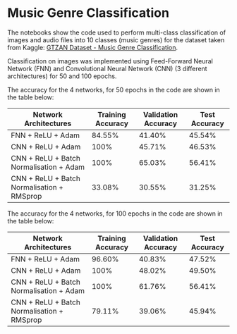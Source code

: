 # Music Genre Classification

The notebooks show the code used to perform multi-class classification of images and audio files into 10 classes (music genres) for the dataset taken from Kaggle: [GTZAN Dataset - Music Genre Classification](https://www.kaggle.com/datasets/andradaolteanu/gtzan-dataset-music-genre-classification). 

Classification on images was implemented using Feed-Forward Neural Network (FNN) and Convolutional Neural Network (CNN) (3 different architectures) for 50 and 100 epochs. 

The accuracy for the 4 networks, for 50 epochs in the code are shown in the table below: 

| Network Architectures | Training Accuracy | Validation Accuracy | Test Accuracy |
| --- | --- | --- | --- |
| FNN + ReLU + Adam | 84.55% | 41.40% | 45.54% |
| CNN + ReLU + Adam | 100% | 45.71% | 46.53% |
| CNN + ReLU + Batch Normalisation + Adam | 100% | 65.03% | 56.41% |
| CNN + ReLU + Batch Normalisation + RMSprop | 33.08% | 30.55% | 31.25% | 

The accuracy for the 4 networks, for 100 epochs in the code are shown in the table below: 

| Network Architectures | Training Accuracy | Validation Accuracy | Test Accuracy |
| --- | --- | --- | --- |
| FNN + ReLU + Adam | 96.60% | 40.83% | 47.52% |
| CNN + ReLU + Adam | 100% | 48.02% | 49.50% |
| CNN + ReLU + Batch Normalisation + Adam | 100% | 61.76% | 56.41% |
| CNN + ReLU + Batch Normalisation + RMSprop | 79.11% | 39.06% | 45.94% | 
